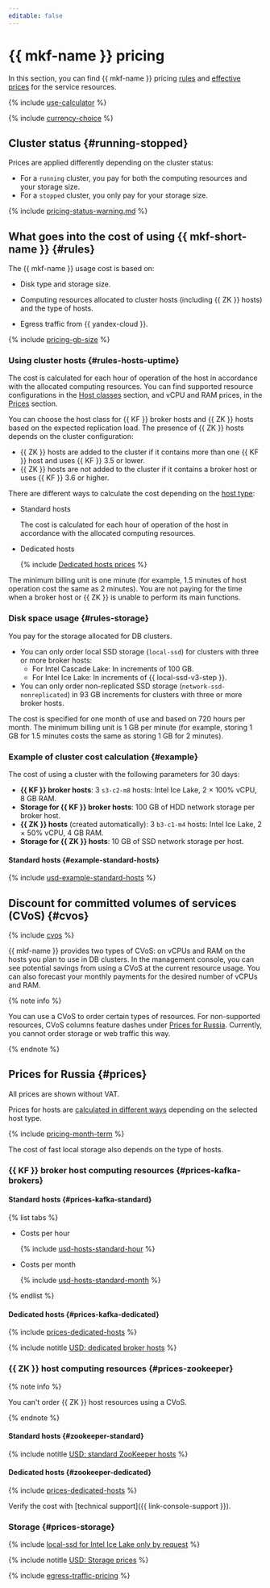 ```yaml
---
editable: false
---
```


# {{ mkf-name }} pricing

In this section, you can find {{ mkf-name }} pricing [rules](#rules) and [effective prices](#prices) for the service resources.

{% include [use-calculator](../_includes/pricing/use-calculator.md) %}

{% include [currency-choice](../_includes/pricing/currency-choice.md) %}

## Cluster status {#running-stopped}

Prices are applied differently depending on the cluster status:

* For a `running` cluster, you pay for both the computing resources and your storage size.
* For a `stopped` cluster, you only pay for your storage size.

{% include [pricing-status-warning.md](../_includes/mdb/pricing-status-warning.md) %}

## What goes into the cost of using {{ mkf-short-name }} {#rules}

The {{ mkf-name }} usage cost is based on:

* Disk type and storage size.

* Computing resources allocated to cluster hosts (including {{ ZK }} hosts) and the type of hosts.

* Egress traffic from {{ yandex-cloud }}.

{% include [pricing-gb-size](../_includes/pricing-gb-size.md) %}

### Using cluster hosts {#rules-hosts-uptime}

The cost is calculated for each hour of operation of the host in accordance with the allocated computing resources. You can find supported resource configurations in the [Host classes](concepts/instance-types.md) section, and vCPU and RAM prices, in the [Prices](#prices) section.

You can choose the host class for {{ KF }} broker hosts and {{ ZK }} hosts based on the expected replication load. The presence of {{ ZK }} hosts depends on the cluster configuration:

* {{ ZK }} hosts are added to the cluster if it contains more than one {{ KF }} host and uses {{ KF }} 3.5 or lower.
* {{ ZK }} hosts are not added to the cluster if it contains a broker host or uses {{ KF }} 3.6 or higher.


There are different ways to calculate the cost depending on the [host type](./concepts/index.md):

* Standard hosts

   The cost is calculated for each hour of operation of the host in accordance with the allocated computing resources.


* Dedicated hosts

   {% include [Dedicated hosts prices](../_includes/mdb/mkf/prices-dedicated-hosts.md) %}



The minimum billing unit is one minute (for example, 1.5 minutes of host operation cost the same as 2 minutes). You are not paying for the time when a broker host or {{ ZK }} is unable to perform its main functions.

### Disk space usage {#rules-storage}

You pay for the storage allocated for DB clusters.

* You can only order local SSD storage (`local-ssd`) for clusters with three or more broker hosts:
   * For Intel Cascade Lake: In increments of 100 GB.
   * For Intel Ice Lake: In increments of {{ local-ssd-v3-step }}.
* You can only order non-replicated SSD storage (`network-ssd-nonreplicated`) in 93 GB increments for clusters with three or more broker hosts.

The cost is specified for one month of use and based on 720 hours per month. The minimum billing unit is 1 GB per minute (for example, storing 1 GB for 1.5 minutes costs the same as storing 1 GB for 2 minutes).


### Example of cluster cost calculation {#example}

The cost of using a cluster with the following parameters for 30 days:

* **{{ KF }} broker hosts**: 3 `s3-c2-m8` hosts: Intel Ice Lake, 2 × 100% vCPU, 8 GB RAM.
* **Storage for {{ KF }} broker hosts**: 100 GB of HDD network storage per broker host.
* **{{ ZK }} hosts** (created automatically): 3 `b3-c1-m4` hosts: Intel Ice Lake, 2 × 50% vCPU, 4 GB RAM.
* **Storage for {{ ZK }} hosts**: 10 GB of SSD network storage per host.

#### Standard hosts {#example-standard-hosts}



{% include [usd-example-standard-hosts](../_pricing/managed-kafka/usd-example-standard-hosts.md) %}


## Discount for committed volumes of services (CVoS) {#cvos}

{% include [cvos](../_includes/mdb/cvos.md) %}

{{ mkf-name }} provides two types of CVoS: on vCPUs and RAM on the hosts you plan to use in DB clusters. In the management console, you can see potential savings from using a CVoS at the current resource usage. You can also forecast your monthly payments for the desired number of vCPUs and RAM.

{% note info %}

You can use a CVoS to order certain types of resources. For non-supported resources, CVoS columns feature dashes under [Prices for Russia](#prices). Currently, you cannot order storage or web traffic this way.

{% endnote %}

## Prices for Russia {#prices}





All prices are shown without VAT.


Prices for hosts are [calculated in different ways](#rules-hosts-uptime) depending on the selected host type.

{% include [pricing-month-term](../_includes/mdb/pricing-month-term.md) %}

The cost of fast local storage also depends on the type of hosts.

### {{ KF }} broker host computing resources {#prices-kafka-brokers}

#### Standard hosts {#prices-kafka-standard}



{% list tabs %}

- Costs per hour

  {% include [usd-hosts-standard-hour](../_pricing/managed-kafka/usd-hosts-standard-hour.md) %}

- Costs per month

  {% include [usd-hosts-standard-month](../_pricing/managed-kafka/usd-hosts-standard-month.md) %}

{% endlist %}




#### Dedicated hosts {#prices-kafka-dedicated}

{% include [prices-dedicated-hosts](../_includes/mdb/mkf/prices-dedicated-hosts.md) %}



{% include notitle [USD: dedicated broker hosts](../_pricing/managed-kafka/usd-hosts-dedicated.md) %}




### {{ ZK }} host computing resources {#prices-zookeeper}


{% note info %}

You can't order {{ ZK }} host resources using a CVoS.

{% endnote %}


#### Standard hosts {#zookeeper-standard}




{% include notitle [USD: standard ZooKeeper hosts](../_pricing/managed-kafka/usd-hosts-zk-standard.md) %}




#### Dedicated hosts {#zookeeper-dedicated}

{% include [prices-dedicated-hosts](../_includes/mdb/mkf/prices-dedicated-hosts.md) %}

Verify the cost with [technical support]({{ link-console-support }}).




### Storage {#prices-storage}

{% include [local-ssd for Intel Ice Lake only by request](../_includes/ice-lake-local-ssd-note.md) %}




{% include notitle [USD: Storage prices](../_pricing/managed-kafka/usd-storage.md) %}


{% include [egress-traffic-pricing](../_includes/egress-traffic-pricing.md) %}
